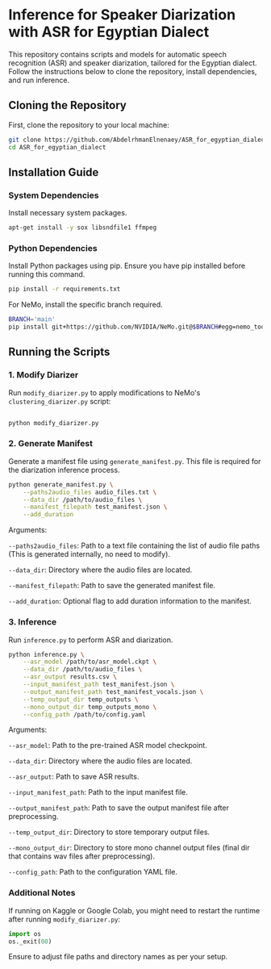 # Inference for Speaker Diarization with ASR for Egyptian Dialect

This repository contains scripts and models for automatic speech recognition (ASR) and speaker diarization, tailored for the Egyptian dialect.
Follow the instructions below to clone the repository, install dependencies, and run inference.

## Cloning the Repository

First, clone the repository to your local machine:

```bash
git clone https://github.com/AbdelrhmanElnenaey/ASR_for_egyptian_dialect
cd ASR_for_egyptian_dialect
```


## Installation Guide

### System Dependencies

Install necessary system packages.

```bash
apt-get install -y sox libsndfile1 ffmpeg
```

### Python Dependencies

Install Python packages using pip. Ensure you have pip installed before running this command.

```bash
pip install -r requirements.txt
```

For NeMo, install the specific branch required.

```bash
BRANCH='main'
pip install git+https://github.com/NVIDIA/NeMo.git@$BRANCH#egg=nemo_toolkit[asr]
```

## Running the Scripts
### 1. Modify Diarizer

Run `modify_diarizer.py` to apply modifications to NeMo's `clustering_diarizer.py` script:

```bash

python modify_diarizer.py
```

### 2. Generate Manifest

Generate a manifest file using `generate_manifest.py`. This file is required for the diarization inference process.

```bash
python generate_manifest.py \
    --paths2audio_files audio_files.txt \
    --data_dir /path/to/audio_files \
    --manifest_filepath test_manifest.json \
    --add_duration
```
Arguments:

  `--paths2audio_files`: Path to a text file containing the list of audio file paths (This is generated internally, no need to modify).
  
  `--data_dir`: Directory where the audio files are located.
  
  `--manifest_filepath`: Path to save the generated manifest file.
  
  `--add_duration`: Optional flag to add duration information to the manifest.

### 3. Inference

Run `inference.py` to perform ASR and diarization.

```bash
python inference.py \
    --asr_model /path/to/asr_model.ckpt \
    --data_dir /path/to/audio_files \
    --asr_output results.csv \
    --input_manifest_path test_manifest.json \
    --output_manifest_path test_manifest_vocals.json \
    --temp_output_dir temp_outputs \
    --mono_output_dir temp_outputs_mono \
    --config_path /path/to/config.yaml
```
Arguments:

  `--asr_model`: Path to the pre-trained ASR model checkpoint.
  
  `--data_dir`: Directory where the audio files are located.
  
  `--asr_output`: Path to save ASR results.
  
  `--input_manifest_path`: Path to the input manifest file.
  
  `--output_manifest_path`: Path to save the output manifest file after preprocessing.
  
  `--temp_output_dir`: Directory to store temporary output files.
  
  `--mono_output_dir`: Directory to store mono channel output files (final dir that contains wav files after preprocessing).
  
  `--config_path`: Path to the configuration YAML file.
  

### Additional Notes

  If running on Kaggle or Google Colab, you might need to restart the runtime after running `modify_diarizer.py`:

``` python
import os
os._exit(00)
```
Ensure to adjust file paths and directory names as per your setup.

